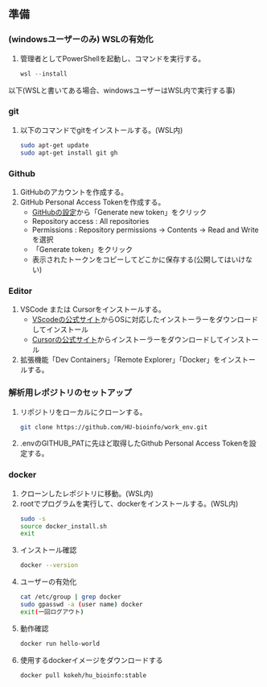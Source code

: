 ## 準備
### (windowsユーザーのみ) WSLの有効化
1. 管理者としてPowerShellを起動し、コマンドを実行する。
    ```PowerShell
    wsl --install
    ```
以下(WSLと書いてある場合、windowsユーザーはWSL内で実行する事)

### git
1. 以下のコマンドでgitをインストールする。(WSL内)
    ```bash
    sudo apt-get update
    sudo apt-get install git gh
    ```

### Github
1. GitHubのアカウントを作成する。
2. GitHub Personal Access Tokenを作成する。
    - [GitHubの設定](https://github.com/settings/tokens)から「Generate new token」をクリック
    - Repository access : All repositories
    - Permissions : Repository permissions -> Contents -> Read and Writeを選択
    - 「Generate token」をクリック
    - 表示されたトークンをコピーしてどこかに保存する(公開してはいけない)

### Editor
1. VSCode または Cursorをインストールする。
    - [VScodeの公式サイト](https://code.visualstudio.com/download)からOSに対応したインストーラーをダウンロードしてインストール
    - [Cursorの公式サイト](https://cursor.sh/)からインストーラーをダウンロードしてインストール
2. 拡張機能「Dev Containers」「Remote Explorer」「Docker」をインストールする。

### 解析用レポジトリのセットアップ
1. リポジトリをローカルにクローンする。
    ```bash
    git clone https://github.com/HU-bioinfo/work_env.git
    ```
2. .envのGITHUB_PATに先ほど取得したGithub Personal Access Tokenを設定する。

### docker
1. クローンしたレポジトリに移動。(WSL内)
2. rootでプログラムを実行して、dockerをインストールする。(WSL内)
    ```bash
    sudo -s
    source docker_install.sh
    exit
    ```
3. インストール確認
    ```bash
    docker --version
   ```
4. ユーザーの有効化
    ```bash
    cat /etc/group | grep docker
    sudo gpasswd -a (user name) docker
    exit(一回ログアウト)
    ```
5. 動作確認
    ```bash
    docker run hello-world
    ```
3. 使用するdockerイメージをダウンロードする
    ```bash
    docker pull kokeh/hu_bioinfo:stable
    ```

